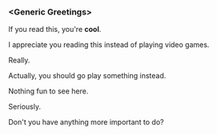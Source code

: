 ### \<Generic Greetings\>


If you read this, you're **cool**.

I appreciate you reading this instead of playing video games.

Really.

Actually, you should go play something instead.

Nothing fun to see here.

Seriously.

Don't you have anything more important to do?
